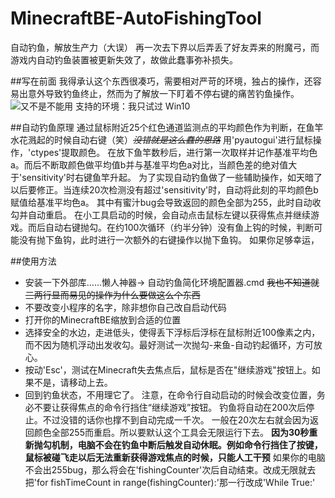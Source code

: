 # MinecraftBE-AutoFishingTool
自动钓鱼，解放生产力（大误）
再一次去下界以后弄丢了好友弄来的附魔弓，而游戏内自动钓鱼装置被更新失效了，故做此蠢事弥补损失。

##写在前面
我得承认这个东西很凑巧，需要相对严苛的环境，独占的操作，还容易出意外导致钓鱼终止，然而为了解放一下盯着不停右键的痛苦钓鱼操作。
![又不是不能用](https://timgsa.baidu.com/timg?image&quality=80&size=b9999_10000&sec=1595955470235&di=022176a7e5d283642446ecca672a93cb&imgtype=0&src=http%3A%2F%2Fbbs-static.smartisan.cn%2Fdata%2Fattachment%2Fforum%2F201811%2F23%2F185450dmavxh9r5ebbn1ez.jpg)
支持的环境：我只试过 Win10

##自动钓鱼原理
通过鼠标附近25个红色通道监测点的平均颜色作为判断，在鱼竿水花溅起的时候自动右键（笑）~~*没错就是这么蠢的思路*~~
用'pyautogui'进行鼠标操作，'ctypes'提取颜色。
在放下鱼竿数秒后，进行第一次取样并记作基准平均色a。而后不断取颜色做平均值b并与基准平均色a对比，当颜色差的绝对值大于'sensitivity'时右键鱼竿升起。
为了实现自动钓鱼做了一些辅助操作，如天暗了以后要修正。当连续20次检测没有超过'sensitivity'时，自动将此刻的平均颜色b赋值给基准平均色a。
其中有蜜汁bug会导致返回的颜色全部为255，此时自动收勾并自动重启。
在小工具启动的时候，会自动点击鼠标左键以获得焦点并继续游戏。而后自动右键抛勾。在约100次循环（约半分钟）没有鱼上钩的时候，判断可能没有抛下鱼钩，此时进行一次额外的右键操作以抛下鱼钩。
如果你足够幸运，

##使用方法
- 安装一下外部库……懒人神器→ 自动钓鱼简化环境配置器.cmd ~~我也不知道就三两行显而易见的操作为什么要做这么个东西~~
- 不要改变小程序的名字，除非想你自己改自启动代码
- 打开你的MinecraftBE缩放到合适的位置
- 选择安全的水边，走进低头，使得丢下浮标后浮标在鼠标附近100像素之内，而不因为随机浮动出发收勾。最好测试一次抛勾-来鱼-自动钓起循环，方可放心。
- 按动'Esc'，测试在Minecraft失去焦点后，鼠标是否在"继续游戏"按钮上。如果不是，请移动上去。
- 回到钓鱼状态，不用理它了。
注意，在命令行自动启动的时候会改变位置，务必不要让获得焦点的命令行挡住“继续游戏”按钮。
钓鱼将自动在200次后停止。不过没错的话你也撑不到自动完成一千次。
一般在20次左右就会因为返回颜色全部255而重启。所以要默认这个工具会无限运行下去。
**因为30秒重新抛勾机制，电脑不会在钓鱼中断后触发自动休眠。例如命令行挡住了按键，鼠标被碰飞走以后无法重新获得游戏焦点的时候，只能人工干预**
如果你的电脑不会出255bug，那么将会在'fishingCounter'次后自动结束。改成无限就去把'for fishTimeCount in range(fishingCounter):'那一行改成'While True:'
